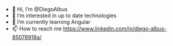 - 👋 Hi, I’m @DiegoAlbus
- 👀 I’m interested in up to date technologies
- 🌱 I’m currently learning Angular
- 📫 How to reach me https://www.linkedin.com/in/diego-albus-85078918a/

<!---
DiegoAlbus/DiegoAlbus is a ✨ special ✨ repository because its `README.md` (this file) appears on your GitHub profile.
You can click the Preview link to take a look at your changes.
--->
